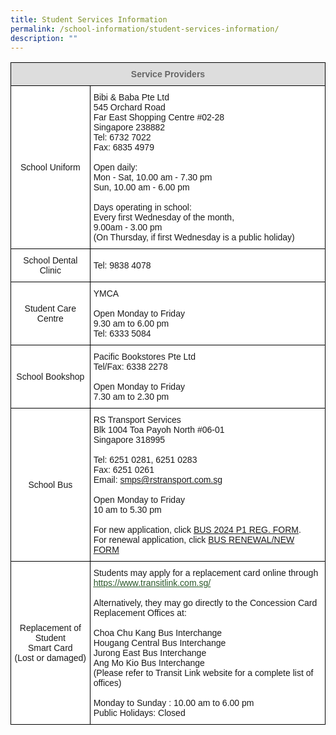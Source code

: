 ```yaml
---
title: Student Services Information
permalink: /school-information/student-services-information/
description: ""
---
```

<style type="text/css">
.tg  {border-collapse:collapse;border-spacing:0;}
.tg td{border-color:black;border-style:solid;border-width:1px;font-family:Arial, sans-serif;font-size:14px;
  overflow:hidden;padding:10px 5px;word-break:normal;}
.tg th{border-color:black;border-style:solid;border-width:1px;font-family:Arial, sans-serif;font-size:14px;
  font-weight:normal;overflow:hidden;padding:10px 5px;word-break:normal;}
.tg .tg-feqv{background-color:#DDD;color:#666;font-weight:bold;text-align:center;vertical-align:middle}
.tg .tg-f4yw{background-color:#FFF;text-align:center;vertical-align:middle}
.tg .tg-zr06{background-color:#FFF;text-align:left;vertical-align:middle}
</style>
<table class="tg">
<thead>
  <tr>
    <th class="tg-feqv" colspan="2"><span style="color:#666;background-color:#DDD">Service Providers</span><br></th>
  </tr>
</thead>
<tbody>
  <tr>
    <td class="tg-f4yw">School Uniform<br></td>
    <td class="tg-zr06">Bibi &amp; Baba Pte Ltd<br>545 Orchard Road<br>Far East Shopping Centre #02-28<br>Singapore 238882<br>Tel: 6732 7022<br>Fax: 6835 4979<br><br>Open daily:<br>Mon - Sat, 10.00 am - 7.30 pm<br>Sun, 10.00 am - 6.00 pm<br><br>Days operating in school:<br>Every first Wednesday of the month,<br>9.00am - 3.00 pm<br>(On Thursday, if first Wednesday is a public holiday)<br></td>
  </tr>
  <tr>
    <td class="tg-f4yw">School Dental Clinic<br></td>
    <td class="tg-zr06">Tel: 9838 4078 <br></td>
  </tr>
  <tr>
    <td class="tg-f4yw"> Student Care Centre<br></td>
    <td class="tg-zr06">YMCA<br><br>Open Monday to Friday<br>9.30 am to 6.00 pm<br>Tel: 6333 5084<br></td>
  </tr>
  <tr>
    <td class="tg-f4yw"> School Bookshop<br></td>
    <td class="tg-zr06">Pacific Bookstores Pte Ltd<br>Tel/Fax: 6338 2278<br><br>Open Monday to Friday<br>7.30 am to 2.30 pm<br></td>
  </tr>
  <tr>
    <td class="tg-f4yw"> School Bus<br></td>
    <td class="tg-zr06">RS Transport Services<br>Blk 1004 Toa Payoh North #06-01<br>Singapore 318995<br><br>Tel: 6251 0281, 6251 0283<br>Fax: 6251 0261<br>Email: <a href="smps@rstransport.com.sg">smps@rstransport.com.sg</a><br><br>Open Monday to Friday<br>10 am to 5.30 pm<br><br>For new application, click <a href="/files/smps request for school bus services (rs transport) 2024 p1 registration use.pdf" target="_blank">BUS 2024 P1 REG. FORM</a>.<br>For renewal application, click <a href="/files/smps renewal &amp; new request for school bus services 2024 (rs transport).pdf" target="_blank">BUS RENEWAL/NEW FORM</a>
  </td></tr>
  <tr>
    <td class="tg-f4yw"> Replacement of Student<br>Smart Card<br>(Lost or damaged)</td>
    <td class="tg-zr06">Students may apply for a replacement card online through  <a href="https://www.transitlink.com.sg/"><span style="font-weight:500;text-decoration:underline;color:#2A5629">https://www.transitlink.com.sg/</span></a><a href="https://www.transitlink.com.sg/"> </a> <br><br>Alternatively, they may go directly to the Concession Card Replacement Offices at:<br><br>Choa Chu Kang Bus Interchange<br>Hougang Central Bus Interchange<br>Jurong East Bus Interchange<br>Ang Mo Kio Bus Interchange<br>(Please refer to Transit Link website for a complete list of offices)<br><br>Monday to Sunday : 10.00 am to 6.00 pm<br>Public Holidays: Closed<br></td>
  </tr>
</tbody>
</table>